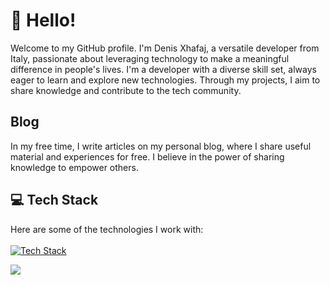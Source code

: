 # 👋 Hello!

Welcome to my GitHub profile. I'm Denis Xhafaj, a versatile developer from Italy, passionate about leveraging technology to make a meaningful difference in people's lives.
I'm a developer with a diverse skill set, always eager to learn and explore new technologies. Through my projects, I aim to share knowledge and contribute to the tech community.

## Blog

In my free time, I write articles on my personal blog, where I share useful material and experiences for free. I believe in the power of sharing knowledge to empower others.

## 💻 Tech Stack

Here are some of the technologies I work with: <br> <br>
[![Tech Stack](https://skillicons.dev/icons?i=html,css,js,react,nodejs,mysql,figma,linux,git)](https://skillicons.dev)


[![](https://visitcount.itsvg.in/api?id=xaxoman&icon=0&color=0)](https://visitcount.itsvg.in)

<!-- Proudly created with GPRM ( https://gprm.itsvg.in ) -->
